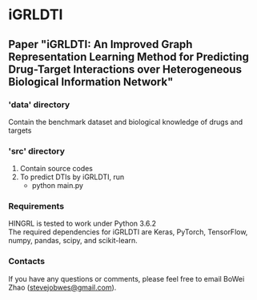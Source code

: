 # iGRLDTI
## Paper "iGRLDTI: An Improved Graph Representation Learning Method for Predicting Drug-Target Interactions over Heterogeneous Biological Information Network"
### 'data' directory
Contain the benchmark dataset and biological knowledge of drugs and targets

### 'src' directory
1. Contain source codes
2. To predict DTIs by iGRLDTI, run
    - python main.py 

### Requirements
HINGRL is tested to work under Python 3.6.2  
The required dependencies for iGRLDTI are Keras, PyTorch, TensorFlow, numpy, pandas, scipy, and scikit-learn.

### Contacts
If you have any questions or comments, please feel free to email BoWei Zhao (stevejobwes@gmail.com).
